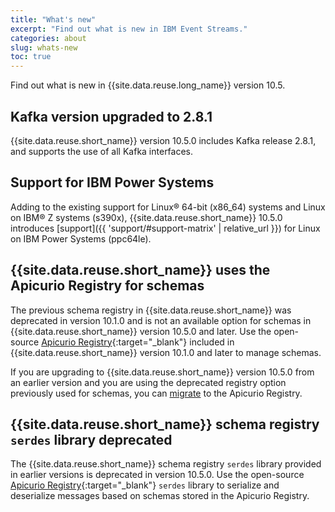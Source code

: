 ```yaml
---
title: "What's new"
excerpt: "Find out what is new in IBM Event Streams."
categories: about
slug: whats-new
toc: true
---
```


Find out what is new in {{site.data.reuse.long_name}} version 10.5.

## Kafka version upgraded to 2.8.1

{{site.data.reuse.short_name}} version 10.5.0 includes Kafka release 2.8.1, and supports the use of all Kafka interfaces.

## Support for IBM Power Systems

Adding to the existing support for Linux® 64-bit (x86_64) systems and Linux on IBM® Z systems (s390x), {{site.data.reuse.short_name}} 10.5.0 introduces [support]({{ 'support/#support-matrix' | relative_url }}) for Linux on IBM Power Systems (ppc64le).

## {{site.data.reuse.short_name}} uses the Apicurio Registry for schemas

The previous schema registry in {{site.data.reuse.short_name}} was deprecated in version 10.1.0 and is not an available option for schemas in {{site.data.reuse.short_name}} version 10.5.0 and later. Use the open-source [Apicurio Registry](https://www.apicur.io/registry/docs/apicurio-registry/1.3.3.Final/index.html){:target="_blank"} included in {{site.data.reuse.short_name}} version 10.1.0 and later to manage schemas.

If you are upgrading to {{site.data.reuse.short_name}} version 10.5.0 from an earlier version and you are using the deprecated registry option previously used for schemas, you can [migrate](../../installing/migrating-to-apicurio/) to the Apicurio Registry.

## {{site.data.reuse.short_name}} schema registry `serdes` library deprecated

The {{site.data.reuse.short_name}} schema registry `serdes` library provided in earlier versions is deprecated in version 10.5.0. Use the open-source [Apicurio Registry](https://www.apicur.io/registry/docs/apicurio-registry/1.3.3.Final/index.html){:target="_blank"} `serdes` library to serialize and deserialize messages based on schemas stored in the Apicurio Registry.
